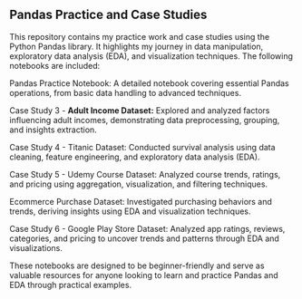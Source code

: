 
<h2> Pandas Practice and Case Studies </h2>

<p>This repository contains my practice work and case studies using the Python Pandas library. It highlights my journey in data manipulation, exploratory data analysis (EDA), and visualization techniques. The following notebooks are included:</p>

<p>Pandas Practice Notebook: A detailed notebook covering essential Pandas operations, from basic data handling to advanced techniques.</p>
<p></p>
<p>Case Study 3 - <b>Adult Income Dataset:</b> Explored and analyzed factors influencing adult incomes, demonstrating data preprocessing, grouping, and insights extraction.</p>
<p>Case Study 4 - Titanic Dataset: Conducted survival analysis using data cleaning, feature engineering, and exploratory data analysis (EDA).</p>
<p>Case Study 5 - Udemy Course Dataset: Analyzed course trends, ratings, and pricing using aggregation, visualization, and filtering techniques.</p>
<p>Ecommerce Purchase Dataset: Investigated purchasing behaviors and trends, deriving insights using EDA and visualization techniques.</p>
<p>Case Study 6 - Google Play Store Dataset: Analyzed app ratings, reviews, categories, and pricing to uncover trends and patterns through EDA and visualizations.</p>

   
<p>These notebooks are designed to be beginner-friendly and serve as valuable resources for anyone looking to learn and practice Pandas and EDA through practical examples.</p>
